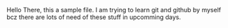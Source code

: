Hello There, this a sample file.
I am trying to learn git and github by myself bcz there are lots of need of these stuff in upcomming days.
